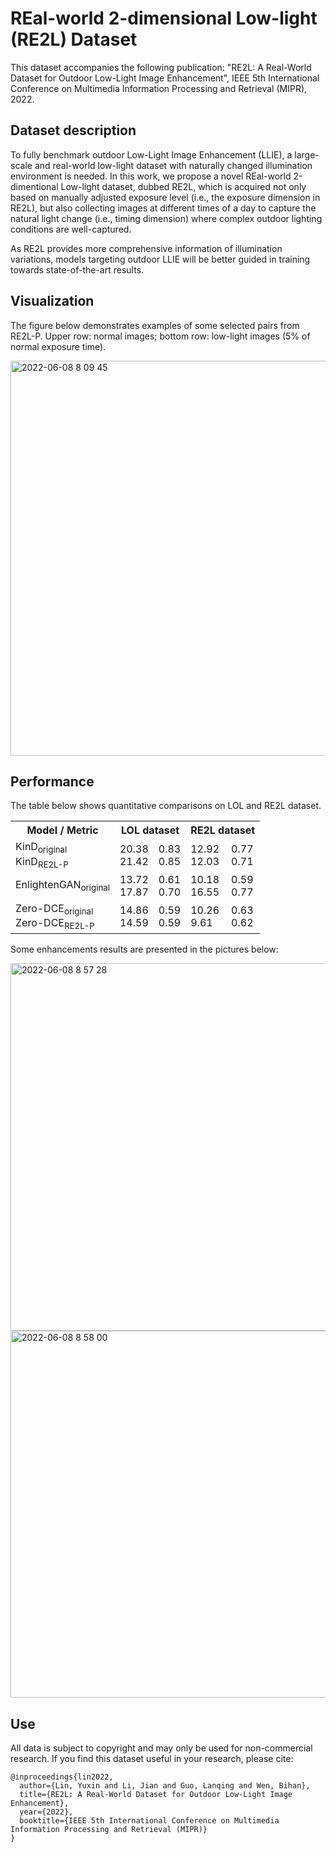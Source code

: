 # REal-world 2-dimensional Low-light (RE2L) Dataset
This dataset accompanies the following publication: "RE2L: A Real-World Dataset for Outdoor Low-Light Image Enhancement", IEEE 5th International Conference on Multimedia Information Processing and Retrieval (MIPR), 2022.
## Dataset description
To fully benchmark outdoor Low-Light Image Enhancement (LLIE), a large-scale and real-world low-light dataset with naturally changed illumination environment is needed. In this work, we propose a novel REal-world 2-dimentional Low-light dataset, dubbed RE2L, which is acquired not only based on manually adjusted exposure level (i.e., the exposure dimension in RE2L), but also collecting images at different times of a day to capture the natural light change (i.e., timing dimension) where complex outdoor lighting conditions are well-captured. 

As RE2L provides more comprehensive information of illumination variations, models targeting outdoor LLIE will be better guided in training towards state-of-the-art results.
## Visualization
The figure below demonstrates examples of some selected pairs from RE2L-P. Upper row: normal images; bottom row: low-light images (5% of normal exposure time).

<img width="632" alt="2022-06-08 8 09 45" src="https://user-images.githubusercontent.com/60025126/172612813-d3b125dc-805f-43da-8879-6a7f55873ba4.png">


## Performance
The table below shows quantitative comparisons on LOL and RE2L dataset.

<table>
    <tr>
        <th>Model / Metric</th>
        <th colspan="2">LOL dataset</th>
        <th colspan="2">RE2L dataset</th>
    </tr>
    <tr rowspan="2">
        <td>KinD<sub>original</sub><br/>KinD<sub>RE2L-P</sub></td>
        <td>20.38<br/>21.42</td>
        <td>0.83<br/>0.85</td>
        <td>12.92<br/>12.03</td>
        <td>0.77<br/>0.71</td>
    </tr>
    <tr rowspan="2">
        <td>EnlightenGAN<sub>original</sub><br/></td>
        <td>13.72<br/>17.87</td>
        <td>0.61<br/>0.70</td>
        <td>10.18<br/>16.55</td>
        <td>0.59<br/>0.77</td>
    </tr>
    <tr>
        <td>Zero-DCE<sub>original</sub><br/>Zero-DCE<sub>RE2L-P</sub></td>
        <td>14.86<br/>14.59</td>
        <td>0.59<br/>0.59</td>
        <td>10.26<br/>9.61</td>
        <td>0.63<br/>0.62</td>
    </tr>
</table>

Some enhancements results are presented in the pictures below:

<img width="588" alt="2022-06-08 8 57 28" src="https://user-images.githubusercontent.com/60025126/172622091-ce4e4170-58fe-4dd0-9e5a-03abbc58213e.png">

<img width="587" alt="2022-06-08 8 58 00" src="https://user-images.githubusercontent.com/60025126/172622206-b92a59d1-e4a3-4f3c-b135-34a982e0c7c5.png">

## Use
All data is subject to copyright and may only be used for non-commercial research. 
If you find this dataset useful in your research, please cite:
```
@inproceedings{lin2022,
  author={Lin, Yuxin and Li, Jian and Guo, Lanqing and Wen, Bihan},
  title={RE2L: A Real-World Dataset for Outdoor Low-Light Image Enhancement},
  year={2022},
  booktitle={IEEE 5th International Conference on Multimedia Information Processing and Retrieval (MIPR)}
}
```
